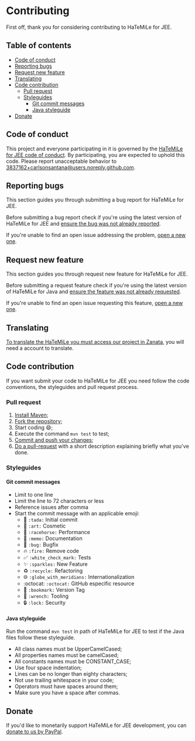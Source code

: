 # Contributing

First off, thank you for considering contributing to HaTeMiLe for JEE.

## Table of contents

* [Code of conduct](#code-of-conduct)
* [Reporting bugs](#reporting-bugs)
* [Request new feature](#request-new-feature)
* [Translating](#translating)
* [Code contribution](#code-contribution)
  * [Pull request](#pull-request)
  * [Styleguides](#styleguides)
    * [Git commit messages](#git-commit-messages)
    * [Java styleguide](#java-styleguide)
* [Donate](#donate)

## Code of conduct

This project and everyone participating in it is governed by the [HaTeMiLe for JEE code of conduct](CODE_OF_CONDUCT.md). By participating, you are expected to uphold this code. Please report unacceptable behavior to [3837162+carlsonsantana@users.noreply.github.com](mailto:3837162+carlsonsantana@users.noreply.github.com).

## Reporting bugs

This section guides you through submitting a bug report for HaTeMiLe for JEE.

Before submitting a bug report check if you're using the latest version of HaTeMiLe for JEE and [ensure the bug was not already reported](https://github.com/hatemile/hatemile-jee/issues).

If you're unable to find an open issue addressing the problem, [open a new one](https://github.com/hatemile/hatemile-jee/issues/new).

## Request new feature

This section guides you through request new feature for HaTeMiLe for JEE.

Before submitting a request feature check if you're using the latest version of HaTeMiLe for Java and [ensure the feature was not already requested](https://github.com/hatemile/hatemile-jee/issues).

If you're unable to find an open issue requesting this feature, [open a new one](https://github.com/hatemile/hatemile-jee/issues/new).

## Translating

[To translate the HaTeMiLe you must access our project in Zanata](https://translate.zanata.org/project/view/hatemile), you will need a account to translate.

## Code contribution

If you want submit your code to HaTeMiLe for JEE you need follow the code conventions, the styleguides and pull request process.

### Pull request

1. [Install Maven](https://maven.apache.org/install.html);
2. [Fork the repository](https://help.github.com/articles/fork-a-repo/);
3. Start coding :smile:;
4. Execute the command `mvn test` to test;
5. [Commit and push your changes](https://help.github.com/articles/adding-a-file-to-a-repository-using-the-command-line/);
6. [Do a pull-request](https://help.github.com/articles/creating-a-pull-request/) with a short description explaining briefly what you've done.

### Styleguides

#### Git commit messages

* Limit to one line
* Limit the line to 72 characters or less
* Reference issues after comma
* Start the commit message with an applicable emoji:
  * :tada: `:tada:` Initial commit
  * :art: `:art:` Cosmetic
  * :racehorse: `:racehorse:` Performance
  * :memo: `:memo:` Documentation
  * :bug: `:bug:` Bugfix
  * :fire: `:fire:` Remove code
  * :white_check_mark: `:white_check_mark:` Tests
  * :sparkles: `:sparkles:` New Feature
  * :recycle: `:recycle:` Refactoring
  * :globe_with_meridians: `:globe_with_meridians:` Internationalization
  * :octocat: `:octocat:` GitHub especific resource
  * :bookmark: `:bookmark:` Version Tag
  * :wrench: `:wrench:` Tooling
  * :lock: `:lock:` Security

#### Java styleguide

Run the command `mvn test` in path of HaTeMiLe for JEE to test if the Java files follow these styleguide.

* All class names must be UpperCamelCased;
* All properties names must be camelCased;
* All constants names must be CONSTANT_CASE;
* Use four space indentation;
* Lines can be no longer than eighty characters;
* Not use trailing whitespace in your code;
* Operators must have spaces around them;
* Make sure you have a space after commas.
  
## Donate
  
If you'd like to monetarily support HaTeMiLe for JEE development, you can [donate to us by PayPal](https://www.paypal.com/cgi-bin/webscr?cmd=_s-xclick&hosted_button_id=JSM3YP3AWH87Y).
